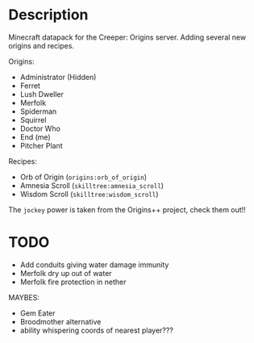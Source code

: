 # Description

Minecraft datapack for the Creeper: Origins server. Adding several new origins and recipes.

Origins:
- Administrator (Hidden)
- Ferret
- Lush Dweller
- Merfolk
- Spiderman
- Squirrel
- Doctor Who
- End (me)
- Pitcher Plant

Recipes:
- Orb of Origin (`origins:orb_of_origin`)
- Amnesia Scroll (`skilltree:amnesia_scroll`)
- Wisdom Scroll (`skilltree:wisdom_scroll`)

The `jockey` power is taken from the Origins++ project, check them out!!


# TODO
- Add conduits giving water damage immunity
- Merfolk dry up out of water
- Merfolk fire protection in nether


MAYBES:
- Gem Eater
- Broodmother alternative
- ability whispering coords of nearest player???